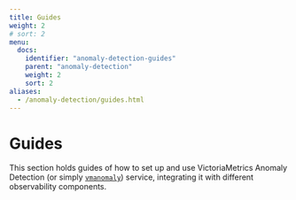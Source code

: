 ```yaml
---
title: Guides
weight: 2
# sort: 2
menu:
  docs:
    identifier: "anomaly-detection-guides"
    parent: "anomaly-detection"
    weight: 2
    sort: 2
aliases:
  - /anomaly-detection/guides.html
---
```


# Guides

This section holds guides of how to set up and use VictoriaMetrics Anomaly Detection (or simply [`vmanomaly`](/vmanomaly.html)) service, integrating it with different observability components.